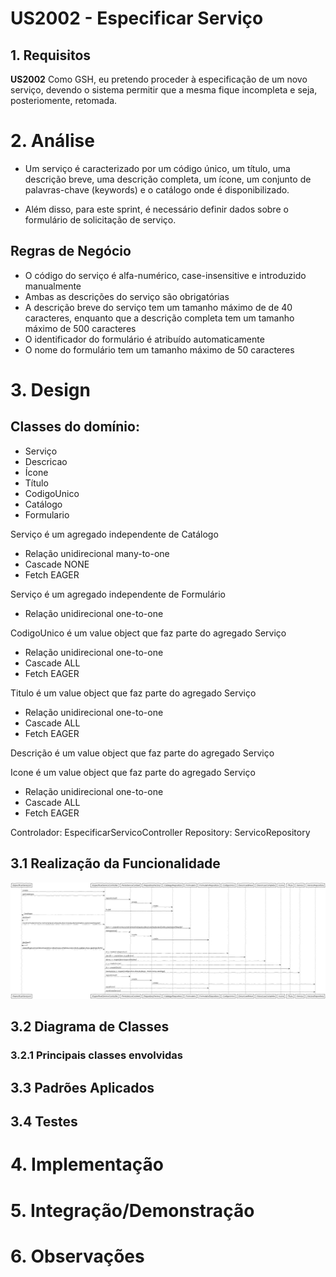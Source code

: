# US2002 - Especificar Serviço


## 1. Requisitos

**US2002** Como GSH, eu pretendo proceder à especificação de um novo serviço, devendo o sistema permitir que a mesma fique incompleta e seja, posteriomente, retomada.

# 2. Análise

* Um serviço é caracterizado por um código único, um título, uma descrição breve, uma descrição completa, um ícone, um conjunto de palavras-chave (keywords) e o catálogo onde é disponibilizado.

* Além disso, para este sprint, é necessário definir dados sobre o formulário de solicitação de serviço.

## Regras de Negócio

* O código do serviço é alfa-numérico, case-insensitive e introduzido manualmente
* Ambas as descrições do serviço são obrigatórias
* A descrição breve do serviço tem um tamanho máximo de de 40 caracteres, enquanto que a descrição completa tem um tamanho máximo de 500 caracteres
* O identificador do formulário é atribuído automaticamente
* O nome do formulário tem um tamanho máximo de 50 caracteres


# 3. Design

## Classes do domínio:

* Serviço
* Descricao
* Ícone
* Título
* CodigoUnico
* Catálogo
* Formulario

Serviço é um agregado independente de Catálogo

* Relação unidirecional many-to-one
* Cascade NONE
* Fetch EAGER

Serviço é um agregado independente de Formulário

* Relação unidirecional one-to-one

CodigoUnico é um value object que faz parte do agregado Serviço

* Relação unidirecional one-to-one
* Cascade ALL
* Fetch EAGER

Titulo é um value object que faz parte do agregado Serviço

* Relação unidirecional one-to-one
* Cascade ALL
* Fetch EAGER

Descrição é um value object que faz parte do agregado Serviço

Icone é um value object que faz parte do agregado Serviço

* Relação unidirecional one-to-one
* Cascade ALL
* Fetch EAGER

Controlador: EspecificarServicoController
Repository: ServicoRepository

## 3.1 Realização da Funcionalidade

![EspecificarServicoSD.png](EspecificarServicoSD.png)

## 3.2 Diagrama de Classes


### 3.2.1 Principais classes envolvidas


## 3.3 Padrões Aplicados

## 3.4 Testes

# 4. Implementação

# 5. Integração/Demonstração

# 6. Observações
